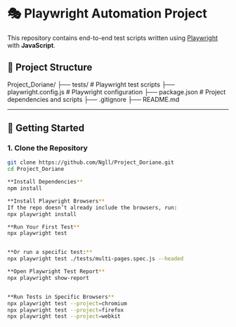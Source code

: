 # 🎭 Playwright Automation Project

This repository contains end-to-end test scripts written using [Playwright](https://playwright.dev/) with **JavaScript**.

## 📁 Project Structure

Project_Doriane/
├── tests/ # Playwright test scripts
├── playwright.config.js # Playwright configuration
├── package.json # Project dependencies and scripts
├── .gitignore
├── README.md 


---

## 🚀 Getting Started

### 1. Clone the Repository

```bash
git clone https://github.com/Ngll/Project_Doriane.git
cd Project_Doriane

**Install Dependencies**
npm install

**Install Playwright Browsers**
If the repo doesn’t already include the browsers, run:
npx playwright install

**Run Your First Test**
npx playwright test


**Or run a specific test:**
npx playwright test ./tests/multi-pages.spec.js --headed

**Open Playwright Test Report**
npx playwright show-report


**Run Tests in Specific Browsers**
npx playwright test --project=chromium
npx playwright test --project=firefox
npx playwright test --project=webkit




